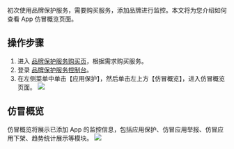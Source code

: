 初次使用品牌保护服务，需要购买服务，添加品牌进行监控。本文将为您介绍如何查看 App 仿冒概览页面。

## 操作步骤
1. 进入 [品牌保护服务购买页](https://buy.cloud.tencent.com/bps)，根据需求购买服务。
2. 登录 [品牌保护服务控制台](https://console.cloud.tencent.com/bps)。
3. 在左侧菜单中单击【应用保护】，然后单击左上方【仿冒概览】，进入仿冒概览页面。
![](https://main.qcloudimg.com/raw/a25925ed59f370d88dab840d8db6c8e3.png)


## 仿冒概览

仿冒概览将展示已添加 App 的监控信息，包括应用保护、仿冒应用举报、仿冒应用下架、趋势统计展示等模块。
![](https://main.qcloudimg.com/raw/fb9dfa548247db62aca1e442227ecef9.png)

